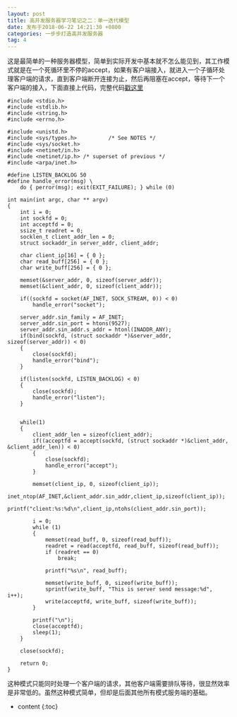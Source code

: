 ```yaml
---
layout: post
title: 高并发服务器学习笔记之二：单一迭代模型
date: 发布于2018-06-22 14:21:30 +0800
categories: 一步步打造高并发服务器
tag: 4
---
```


这是最简单的一种服务器模型，简单到实际开发中基本就不怎么能见到，其工作模式就是在一个死循环里不停的accept，如果有客户端接入，就进入一个子循环处理客户端的请求，直到客户端断开连接为止，然后再阻塞在accept，等待下一个客户端的接入，下面直接上代码，完整代码[戳这里](https://github.com/zhangn1989/MyRPC)​​​​​​​

<!-- more -->

    
    
    #include <stdio.h>
    #include <stdlib.h>
    #include <string.h>
    #include <errno.h>
    
    #include <unistd.h>
    #include <sys/types.h>          /* See NOTES */
    #include <sys/socket.h>
    #include <netinet/in.h>
    #include <netinet/ip.h> /* superset of previous */
    #include <arpa/inet.h>
    
    #define LISTEN_BACKLOG 50
    #define handle_error(msg) \
        do { perror(msg); exit(EXIT_FAILURE); } while (0)
    
    int main(int argc, char ** argv)
    {
        int i = 0;
        int sockfd = 0;
        int acceptfd = 0;
        ssize_t readret = 0;
        socklen_t client_addr_len = 0;
        struct sockaddr_in server_addr, client_addr;
    
        char client_ip[16] = { 0 };
        char read_buff[256] = { 0 };
        char write_buff[256] = { 0 };
    
        memset(&server_addr, 0, sizeof(server_addr));
        memset(&client_addr, 0, sizeof(client_addr));
    
        if((sockfd = socket(AF_INET, SOCK_STREAM, 0)) < 0)
            handle_error("socket");
    
        server_addr.sin_family = AF_INET;
        server_addr.sin_port = htons(9527);
        server_addr.sin_addr.s_addr = htonl(INADDR_ANY);
        if(bind(sockfd, (struct sockaddr *)&server_addr, sizeof(server_addr)) < 0)
        {
            close(sockfd);
            handle_error("bind");
        }
    
        if(listen(sockfd, LISTEN_BACKLOG) < 0)
        {
            close(sockfd);
            handle_error("listen");
        }
    
    
        while(1)
        {
            client_addr_len = sizeof(client_addr);
            if((acceptfd = accept(sockfd, (struct sockaddr *)&client_addr, &client_addr_len)) < 0)
            {
                close(sockfd);
                handle_error("accept");
            }
           
            memset(client_ip, 0, sizeof(client_ip));
            inet_ntop(AF_INET,&client_addr.sin_addr,client_ip,sizeof(client_ip)); 
            printf("client:%s:%d\n",client_ip,ntohs(client_addr.sin_port));
    
    		i = 0;
    		while (1)
    		{
    			memset(read_buff, 0, sizeof(read_buff));
    			readret = read(acceptfd, read_buff, sizeof(read_buff));
    			if (readret == 0)
    				break;
    
    			printf("%s\n", read_buff);
    
    			memset(write_buff, 0, sizeof(write_buff));
    			sprintf(write_buff, "This is server send message:%d", i++);
    			write(acceptfd, write_buff, sizeof(write_buff));
    		}
          
            printf("\n");
            close(acceptfd);
            sleep(1);
        }
    
        close(sockfd);
    
        return 0;
    }
    

这种模式只能同时处理一个客户端的请求，其他客户端需要排队等待，很显然效率是非常低的。虽然这种模式简单，但却是后面其他所有模式服务端的基础。

* content
{:toc}


